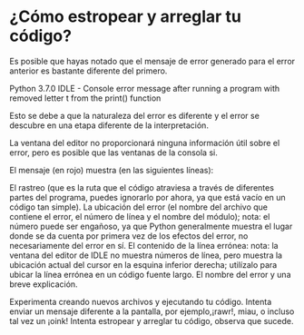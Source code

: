# ¿Cómo estropear y arreglar tu código?
Es posible que hayas notado que el mensaje de error generado para el error anterior es bastante diferente del primero.

Python 3.7.0 IDLE - Console error message after running a program with removed letter t from the print() function

Esto se debe a que la naturaleza del error es diferente y el error se descubre en una etapa diferente de la interpretación.

La ventana del editor no proporcionará ninguna información útil sobre el error, pero es posible que las ventanas de la consola si.

El mensaje (en rojo) muestra (en las siguientes líneas):

El rastreo (que es la ruta que el código atraviesa a través de diferentes partes del programa, puedes ignorarlo por ahora, ya que está vacío en un código tan simple).
La ubicación del error (el nombre del archivo que contiene el error, el número de línea y el nombre del módulo); nota: el número puede ser engañoso, ya que Python generalmente muestra el lugar donde se da cuenta por primera vez de los efectos del error, no necesariamente del error en sí.
El contenido de la línea errónea: nota: la ventana del editor de IDLE no muestra números de línea, pero muestra la ubicación actual del cursor en la esquina inferior derecha; utilízalo para ubicar la línea errónea en un código fuente largo.
El nombre del error y una breve explicación.

Experimenta creando nuevos archivos y ejecutando tu código. Intenta enviar un mensaje diferente a la pantalla, por ejemplo,¡rawr!, miau, o incluso tal vez un ¡oink! Intenta estropear y arreglar tu código, observa que sucede.